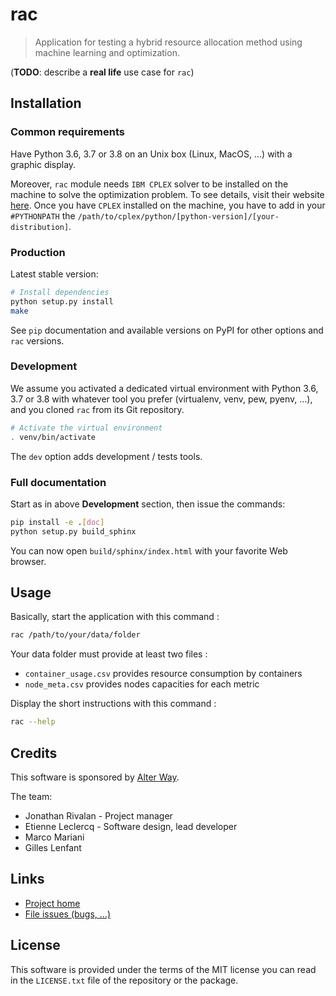# **rac**

> Application for testing a hybrid resource allocation method using machine learning and optimization.

(**TODO**: describe a **real life** use case for `rac`)

## Installation

### Common requirements

Have Python 3.6, 3.7 or 3.8 on an Unix box (Linux, MacOS, ...) with a graphic display.

Moreover, `rac` module needs `IBM CPLEX` solver to be installed on the machine to
solve the optimization problem. To see details, visit their website [here](https://www.ibm.com/uk-en/products/ilog-cplex-optimization-studio).
Once you have `CPLEX` installed on the machine, you have to add in your
`#PYTHONPATH` the `/path/to/cplex/python/[python-version]/[your-distribution]`.

### Production

Latest stable version:

```bash
# Install dependencies
python setup.py install
make
```

See `pip` documentation and available versions on PyPI for other options and `rac` versions.

### Development

We assume you activated a dedicated virtual environment with Python 3.6, 3.7 or 3.8 with whatever
tool you prefer (virtualenv, venv, pew, pyenv, ...), and you cloned `rac` from its Git repository.

```bash
# Activate the virtual environment
. venv/bin/activate
```

The `dev` option adds development / tests tools.

### Full documentation

Start as in above **Development** section, then issue the commands:

```bash
pip install -e .[doc]
python setup.py build_sphinx
```

You can now open `build/sphinx/index.html` with your favorite Web browser.

## Usage

Basically, start the application with this command :

```bash
rac /path/to/your/data/folder
```

Your data folder must provide at least two files :

- `container_usage.csv` provides resource consumption by containers
- `node_meta.csv` provides nodes capacities for each metric

Display the short instructions with this command :

```bash
rac --help
```

## Credits

This software is sponsored by [Alter Way](https://www.alterway.fr/).

The team:

- Jonathan Rivalan - Project manager
- Etienne Leclercq - Software design, lead developer
- Marco Mariani
- Gilles Lenfant

## Links

- [Project home](https://git.rnd.alterway.fr/overboard/soft_clustering/rac)
- [File issues (bugs, ...)](https://git.rnd.alterway.fr/overboard/soft_clustering/rac/-/issues)

## License

This software is provided under the terms of the MIT license you can read in the `LICENSE.txt` file
of the repository or the package.

